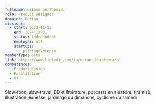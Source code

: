 ```yaml
---
fullname: oriana berthomieu
role: Product Designer
domaine: Design
missions:
  - start: 2023-11-15
    end: 2024-12-31
    status: independent
    employer: ut7
    startups:
      - pilotagevoiepro
memberType: beta
link: https://www.linkedin.com/in/oriana-berthomieu/
competences:
  - Product design
  - Facilitation
  - UX
---
```

Slow-food, slow-travel, BD et littérature, podcasts en aléatoire, tiramisù, illustration jeunesse, jardinage du dimanche, cyclisme du samedi